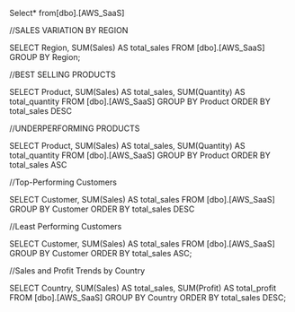 Select*
from[dbo].[AWS_SaaS]

//SALES VARIATION BY REGION 

SELECT
  Region,
  SUM(Sales) AS total_sales
FROM
  [dbo].[AWS_SaaS]
GROUP BY
  Region;


//BEST SELLING PRODUCTS

SELECT
  Product,
  SUM(Sales) AS total_sales,
  SUM(Quantity) AS total_quantity
FROM
  [dbo].[AWS_SaaS]
GROUP BY
  Product
ORDER BY
  total_sales DESC


//UNDERPERFORMING PRODUCTS

SELECT
  Product,
  SUM(Sales) AS total_sales,
  SUM(Quantity) AS total_quantity
FROM
 [dbo].[AWS_SaaS]
GROUP BY
  Product
ORDER BY
  total_sales ASC


//Top-Performing Customers

SELECT
  Customer,
  SUM(Sales) AS total_sales
FROM
 [dbo].[AWS_SaaS]
GROUP BY
  Customer
ORDER BY
  total_sales DESC


//Least Performing Customers

SELECT
  Customer,
  SUM(Sales) AS total_sales
FROM
 [dbo].[AWS_SaaS]
GROUP BY
  Customer
ORDER BY
  total_sales ASC;


//Sales and Profit Trends by Country

SELECT
  Country,
  SUM(Sales) AS total_sales,
  SUM(Profit) AS total_profit
FROM
 [dbo].[AWS_SaaS]
GROUP BY
  Country
ORDER BY
  total_sales DESC;



